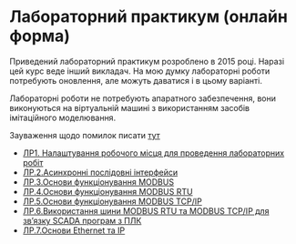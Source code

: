 # Лабораторний практикум (онлайн форма)

Приведений лабораторний практикум розроблено в 2015 році. Наразі цей курс веде інший викладач. На мою думку лабораторні роботи потребують оновлення, але можуть даватися і в цьому варіанті.

Лабораторні роботи не потребують апаратного забезпечення, вони виконуються на віртуальній машині з використанням засобів імітаційного моделювання. 

Зауваження щодо помилок писати [тут](https://github.com/pupenasan/fieldbus/issues/1) 

- [ЛР1. Налаштування робочого місця для проведення лабораторних робіт](lab1.md)
- [ЛР.2.Асинхронні послідовні інтерфейси](lab2.md)
- [ЛР.3.Основи функціонування MODBUS](lab3.md)
- [ЛР.4.Основи функціонування MODBUS RTU](lab4.md)
- [ЛР.5.Основи функціонування MODBUS TCP/IP](lab5.md)
- [ЛР.6.Використання шини MODBUS RTU та MODBUS TCP/IP для зв’язку SCADA програм з ПЛК](lab6.md)
- [ЛР.7.Основи Ethernet та IP](lab7.md)